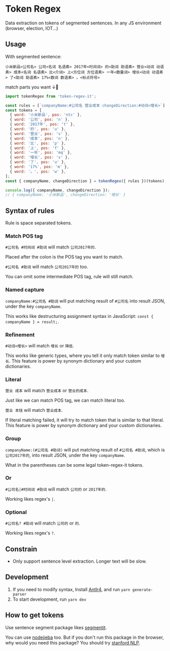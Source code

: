 # Token Regex

Data extraction on tokens of segmented sentences. In any JS environment (browser, election, IOT...)

## Usage

With segmented sentence:

```text
小米新品<公司名> 公司<名词 名语素> 2017年<时间词> 的<助词 助语素> 营业<动词 动语素> 成本<名词 名语素> 比<介词> 上<方位词 方位语素> 一年<数量词> 增长<动词 动语素> 了<助词 助语素> 17%<数词 数语素> 。<标点符号>
```

match parts you want ↓🔬

```js
import tokenRegex from 'token-regex-it';

const rules = [`companyName:#公司名 营业成本 changeDirection:#动词<增长>`];
const tokens = [
  { word: '小米新品', pos: 'ntc' },
  { word: '公司', pos: 'n' },
  { word: '2017年', pos: 't' },
  { word: '的', pos: 'u' },
  { word: '营业', pos: 'v' },
  { word: '成本', pos: 'n' },
  { word: '比', pos: 'p' },
  { word: '上', pos: 'f' },
  { word: '一年', pos: 'mq' },
  { word: '增长', pos: 'v' },
  { word: '了', pos: 'u' },
  { word: '17%', pos: 'm' },
  { word: '。', pos: 'w' },
];
const { companyName, changeDirection } = tokenRegex({ rules })(tokens);

console.log({ companyName, changeDirection });
// { companyName: '小米新品', changeDirection: '增长' }
```

## Syntax of rules

Rule is space separated tokens.

### Match POS tag

`#公司名 #时间词 #助词` will match `公司2017年的`.
  
Placed after the colon is the POS tag you want to match.
  
`#公司名 #助词` will match `公司2017年的` too.

You can omit some intermediate POS tag, rule will still match.

### Named capture

`companyName:#公司名 #助词` will put matching result of `#公司名` into result JSON, under the key `companyName`.

This works like destructuring assignment syntax in JavaScript: `const { companyName } = result;`.

### Refinement

`#动词<增长>` will match `增长` or `降低`.

This works like generic types, where you tell it only match token similar to `增长`. This feature is power by synonym dictionary and your custom dictionaries.

### Literal

`营业 成本` will match `营业成本` or `营业的成本`.

Just like we can match POS tag, we can match literal too.

`营业 本钱` will match `营业成本`.

If literal matching failed, it will try to match token that is similar to that literal. This feature is power by synonym dictionary and your custom dictionaries.

### Group

`companyName:(#公司名 #助词)` will put matching result of `#公司名 #助词`, which is `公司2017年的`, into result JSON, under the key `companyName`.

What in the parentheses can be some legal token-regex-it tokens.

### Or

`#公司名|#时间词 #助词` will match `公司的` or `2017年的`.

Working likes regex's `|`.

### Optional

`#公司名? #助词` will match `公司的` or `的`.

Working likes regex's `?`.

## Constrain

- Only support sentence level extraction. Longer text will be slow.

## Development

1. If you need to modify syntax, Install [Antlr4](http://macappstore.org/antlr/), and run `yarn generate-parser`
1. To start development, run `yarn dev`

## How to get tokens

Use sentence segment package likes [segmentit](https://github.com/linonetwo/segmentit).

You can use [nodejieba](https://github.com/yanyiwu/nodejieba) too. But if you don't run this package in the browser, why would you need this package? You should try [stanford NLP](https://nlp.stanford.edu/software/tokensregex.html#TokensRegexRules).
